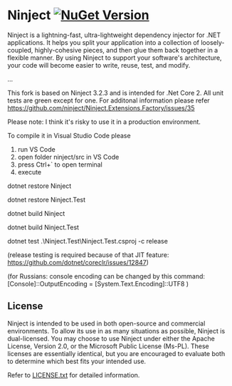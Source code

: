 # Ninject [![NuGet Version](http://img.shields.io/nuget/v/Ninject.svg?style=flat)](https://www.nuget.org/packages/Ninject/) 
Ninject is a lightning-fast, ultra-lightweight dependency injector for .NET applications. It helps you split your
application into a collection of loosely-coupled, highly-cohesive pieces, and then glue them back together in a
flexible manner. By using Ninject to support your software's architecture, your code will become easier to write,
reuse, test, and modify.

...


This fork is based on Ninject 3.2.3 and is intended for .Net Core 2. All unit tests are green except for one.
For additonal information please refer https://github.com/ninject/Ninject.Extensions.Factory/issues/35

Please note: I think it's risky to use it in a production environment.


To compile it in Visual Studio Code please
1) run VS Code
2) open folder ninject/src in VS Code
3) press Ctrl+` to open terminal
4) execute

dotnet restore Ninject

dotnet restore Ninject.Test

dotnet build Ninject

dotnet build Ninject.Test

dotnet test .\Ninject.Test\Ninject.Test.csproj -c release

(release testing is required because of that JIT feature: https://github.com/dotnet/coreclr/issues/12847)

(for Russians: console encoding can be changed by this command: [Console]::OutputEncoding = [System.Text.Encoding]::UTF8 )


## License
Ninject is intended to be used in both open-source and commercial environments. To allow its use in as many
situations as possible, Ninject is dual-licensed. You may choose to use Ninject under either the Apache License,
Version 2.0, or the Microsoft Public License (Ms-PL). These licenses are essentially identical, but you are
encouraged to evaluate both to determine which best fits your intended use.

Refer to [LICENSE.txt](https://github.com/ninject/ninject/blob/master/LICENSE.txt) for detailed information.
